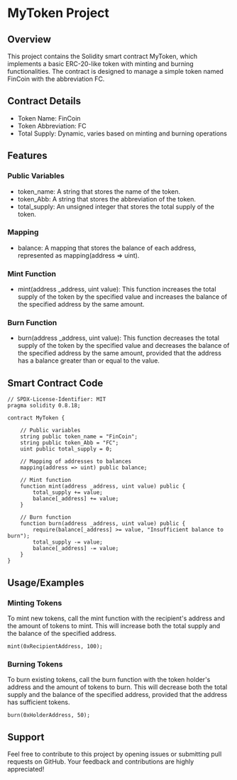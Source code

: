
# MyToken Project
## Overview
This project contains the Solidity smart contract MyToken, which implements a basic ERC-20-like token with minting and burning functionalities. The contract is designed to manage a simple token named FinCoin with the abbreviation FC.

## Contract Details
- Token Name: FinCoin
- Token Abbreviation: FC
- Total Supply: Dynamic, varies based on minting and burning operations

## Features

### Public Variables
- token_name: A string that stores the name of the token.
- token_Abb: A string that stores the abbreviation of the token.
- total_supply: An unsigned integer that stores the total supply of the token.
### Mapping
- balance: A mapping that stores the balance of each address, represented as mapping(address => uint).
### Mint Function
- mint(address _address, uint value): This function increases the total supply of the token by the specified value and increases the balance of the specified address by the same amount.
### Burn Function
- burn(address _address, uint value): This function decreases the total supply of the token by the specified value and decreases the balance of the specified address by the same amount, provided that the address has a balance greater than or equal to the value.

## Smart Contract Code
```solidity
// SPDX-License-Identifier: MIT
pragma solidity 0.8.18;

contract MyToken {

    // Public variables
    string public token_name = "FinCoin";
    string public token_Abb = "FC";
    uint public total_supply = 0;

    // Mapping of addresses to balances
    mapping(address => uint) public balance;

    // Mint function
    function mint(address _address, uint value) public {
        total_supply += value;
        balance[_address] += value;
    }

    // Burn function
    function burn(address _address, uint value) public {
        require(balance[_address] >= value, "Insufficient balance to burn");
        total_supply -= value;
        balance[_address] -= value;
    }
}

```
## Usage/Examples
### Minting Tokens
To mint new tokens, call the mint function with the recipient's address and the amount of tokens to mint. This will increase both the total supply and the balance of the specified address.

```solidity
mint(0xRecipientAddress, 100);

```
### Burning Tokens
To burn existing tokens, call the burn function with the token holder's address and the amount of tokens to burn. This will decrease both the total supply and the balance of the specified address, provided that the address has sufficient tokens.
```solidity
burn(0xHolderAddress, 50);
```





## Support

Feel free to contribute to this project by opening issues or submitting pull requests on GitHub. Your feedback and contributions are highly appreciated!
